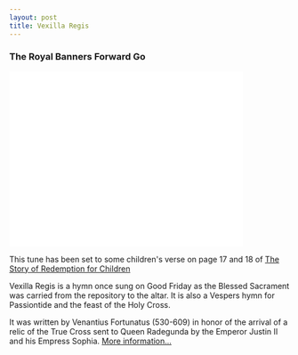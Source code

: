 ```yaml
---
layout: post
title: Vexilla Regis
---
```


<h3>The Royal Banners Forward Go</h3>

<iframe width="420" height="315" src="//www.youtube.com/embed/ED1ITWAwkfM" frameborder="0" allowfullscreen></iframe>

<p>This tune has been set to some children's verse on page 17 and 18 of <a href="http://media.musicasacra.com/books/redemption.pdf">The Story of Redemption for Children</a></p>
<p>Vexilla Regis is a hymn once sung on Good Friday as the Blessed Sacrament was carried from the repository to the altar.  It is also a Vespers hymn for Passiontide and the feast of the Holy Cross.</p>
<p>It was written by Venantius Fortunatus (530-609) in honor of the arrival of a relic of the True Cross sent to Queen Radegunda by the Emperor Justin II and his Empress Sophia.  <a href="http://www.preces-latinae.org/thesaurus/Hymni/Vexilla.html">More information...</a></p>
